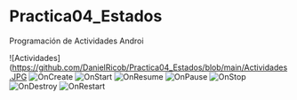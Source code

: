 # Practica04_Estados
Programación de Actividades Androi

![Actividades](https://github.com/DanielRicob/Practica04_Estados/blob/main/Actividades.JPG
![OnCreate](https://github.com/DanielRicob/Practica04_Estados/blob/main/OnCreate.JPG)
![OnStart](https://github.com/DanielRicob/Practica04_Estados/blob/main/OnStart.JPG)
![OnResume](https://github.com/DanielRicob/Practica04_Estados/blob/main/OnResume.JPG)
![OnPause](https://github.com/DanielRicob/Practica04_Estados/blob/main/OnPause.JPG)
![OnStop](https://github.com/DanielRicob/Practica04_Estados/blob/main/OnStop.JPG)
![OnDestroy](https://github.com/DanielRicob/Practica04_Estados/blob/main/OnDestroy.JPG)
![OnRestart](https://github.com/DanielRicob/Practica04_Estados/blob/main/OnRestart.JPG)
